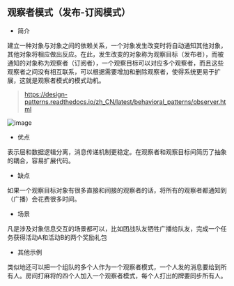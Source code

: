 ## 观察者模式（发布-订阅模式）

- 简介

建立一种对象与对象之间的依赖关系，一个对象发生改变时将自动通知其他对象，其他对象将相应做出反应。在此，发生改变的对象称为观察目标（发布者），而被通知的对象称为观察者（订阅者），一个观察目标可以对应多个观察者，而且这些观察者之间没有相互联系，可以根据需要增加和删除观察者，使得系统更易于扩展，这就是观察者模式的模式动机。
> https://design-patterns.readthedocs.io/zh_CN/latest/behavioral_patterns/observer.html

![image](https://design-patterns.readthedocs.io/zh_CN/latest/_images/Obeserver.jpg)


- 优点

表示层和数据逻辑分离，消息传递机制更稳定。在观察者和观察目标间简历了抽象的耦合，容易扩展代码。

- 缺点

如果一个观察目标对象有很多直接和间接的观察者的话，将所有的观察者都通知到（广播）会花费很多时间。

- 场景

凡是涉及对象信息交互的场景都可以，比如团战队友牺牲广播给队友，完成一个任务获得活动A和活动B的两个奖励礼包

- 其他示例

类似地还可以把一个组队的多个人作为一个观察者模式，一个人发的消息要给到所有人。房间打麻将的四个人加入一个观察者模式，每个人打出的牌要同步所有人。